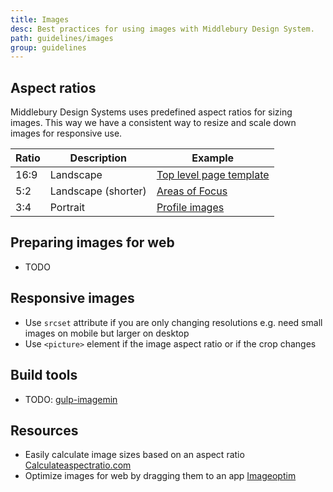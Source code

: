 ```yaml
---
title: Images
desc: Best practices for using images with Middlebury Design System.
path: guidelines/images
group: guidelines
---
```



## Aspect ratios

Middlebury Design Systems uses predefined aspect ratios for sizing images. This way we have a consistent way to resize and scale down images for responsive use.

Ratio|Description|Example
---|---|---
16:9|Landscape | [Top level page template](#)
5:2|Landscape (shorter)| [Areas of Focus](http://middlebury.edu/institute)
3:4|Portrait |[Profile images](#)

## Preparing images for web
- TODO

## Responsive images
- Use `srcset` attribute if you are only changing resolutions e.g. need small images on mobile but larger on desktop
- Use `<picture>` element if the image aspect ratio or if the crop changes

## Build tools
- TODO: [gulp-imagemin](https://github.com/sindresorhus/gulp-imagemin)

## Resources
- Easily calculate image sizes based on an aspect ratio [Calculateaspectratio.com](http://calculateaspectratio.com/)
- Optimize images for web by dragging them to an app [Imageoptim](https://imageoptim.com/mac)
